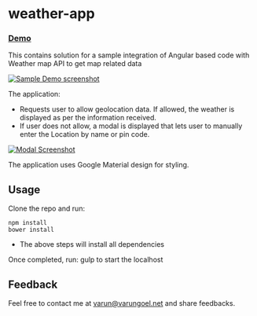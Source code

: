 # weather-app 

### [Demo](weatherapp.varungoel.net)
This contains solution for a sample integration of Angular based code with Weather map API to get map related data

[![Sample Demo screenshot](http://varungoel.net/weather.png)](http://varungoel.net/weather.png)

The application:
- Requests user to allow geolocation data. If allowed, the weather is displayed as per the information received.
- If user does not allow, a modal is displayed that lets user to manually enter the Location by name or pin code.

[![Modal Screenshot](http://varungoel.net/modal.png)](http://varungoel.net/modal.png)

The application uses Google Material design for styling.

## Usage

Clone the repo and run:
```
npm install
bower install
```

- The above steps will install all dependencies

Once completed, run: gulp to start the localhost

## Feedback
Feel free to contact me at varun@varungoel.net and share feedbacks.
